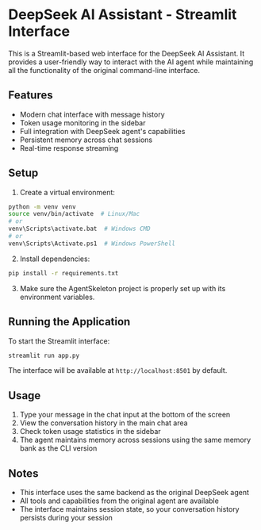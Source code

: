 # DeepSeek AI Assistant - Streamlit Interface

This is a Streamlit-based web interface for the DeepSeek AI Assistant. It provides a user-friendly way to interact with the AI agent while maintaining all the functionality of the original command-line interface.

## Features

- Modern chat interface with message history
- Token usage monitoring in the sidebar
- Full integration with DeepSeek agent's capabilities
- Persistent memory across chat sessions
- Real-time response streaming

## Setup

1. Create a virtual environment:
```bash
python -m venv venv
source venv/bin/activate  # Linux/Mac
# or
venv\Scripts\activate.bat  # Windows CMD
# or
venv\Scripts\Activate.ps1  # Windows PowerShell
```

2. Install dependencies:
```bash
pip install -r requirements.txt
```

3. Make sure the AgentSkeleton project is properly set up with its environment variables.

## Running the Application

To start the Streamlit interface:

```bash
streamlit run app.py
```

The interface will be available at `http://localhost:8501` by default.

## Usage

1. Type your message in the chat input at the bottom of the screen
2. View the conversation history in the main chat area
3. Check token usage statistics in the sidebar
4. The agent maintains memory across sessions using the same memory bank as the CLI version

## Notes

- This interface uses the same backend as the original DeepSeek agent
- All tools and capabilities from the original agent are available
- The interface maintains session state, so your conversation history persists during your session 